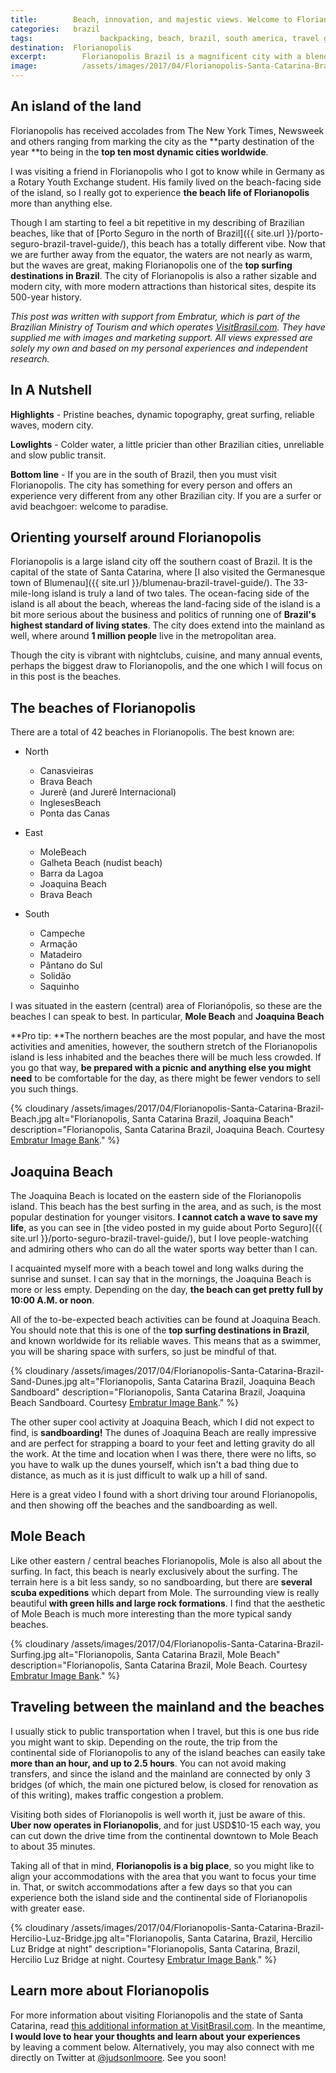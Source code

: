 ```yaml
---
title:        Beach, innovation, and majestic views. Welcome to Florianopolis, Brazil.
categories:   brazil
tags:			    backpacking, beach, brazil, south america, travel guide
destination:  Florianopolis
excerpt:	   	Florianopolis Brazil is a magnificent city with a blend of beach, surfing, adventure sport, and a modern city driving Brazilian innovation.
image:			/assets/images/2017/04/Florianopolis-Santa-Catarina-Brazil-Observation-Point.jpg
---
```


## An island of the land

Florianopolis has received accolades from The New York Times, Newsweek and others ranging from marking the city as the **party destination of the year **to being in the **top ten most dynamic cities worldwide**.

I was visiting a friend in Florianopolis who I got to know while in Germany as a Rotary Youth Exchange student. His family lived on the beach-facing side of the island, so I really got to experience **the beach life of Florianopolis** more than anything else.

Though I am starting to feel a bit repetitive in my describing of Brazilian beaches, like that of [Porto Seguro in the north of Brazil]({{ site.url }}/porto-seguro-brazil-travel-guide/), this beach has a totally different vibe. Now that we are further away from the equator, the waters are not nearly as warm, but the waves are great, making Florianopolis one of the **top surfing destinations in Brazil**. The city of Florianopolis is also a rather sizable and modern city, with more modern attractions than historical sites, despite its 500-year history.

_This post was written with support from Embratur, which is part of the Brazilian Ministry of Tourism and which operates [VisitBrasil.com](https://visitbrasil.com/). They have supplied me with images and marketing support. All views expressed are solely my own and based on my personal experiences and independent research._

## In A Nutshell

**Highlights** - Pristine beaches, dynamic topography, great surfing, reliable waves, modern city.

**Lowlights** - Colder water, a little pricier than other Brazilian cities, unreliable and slow public transit.

**Bottom line** - If you are in the south of Brazil, then you must visit Florianopolis. The city has something for every person and offers an experience very different from any other Brazilian city. If you are a surfer or avid beachgoer: welcome to paradise.

## Orienting yourself around Florianopolis

Florianopolis is a large island city off the southern coast of Brazil. It is the capital of the state of Santa Catarina, where [I also visited the Germanesque town of Blumenau]({{ site.url }}/blumenau-brazil-travel-guide/). The 33-mile-long island is truly a land of two tales. The ocean-facing side of the island is all about the beach, whereas the land-facing side of the island is a bit more serious about the business and politics of running one of **Brazil's highest standard of living states**. The city does extend into the mainland as well, where around **1 million people** live in the metropolitan area.

Though the city is vibrant with nightclubs, cuisine, and many annual events, perhaps the biggest draw to Florianopolis, and the one which I will focus on in this post is the beaches.

## The beaches of Florianopolis

There are a total of 42 beaches in Florianopolis. The best known are:

- North

  - Canasvieiras

  * Brava Beach

  - Jurerê (and Jurerê Internacional)

  * InglesesBeach

  - Ponta das Canas

* East

  - MoleBeach

  * Galheta Beach (nudist beach)

  - Barra da Lagoa

  * Joaquina Beach

  - Brava Beach

- South

  - Campeche

  * Armação

  - Matadeiro

  * Pântano do Sul

  - Solidão

  * Saquinho

I was situated in the eastern (central) area of Florianópolis, so these are the beaches I can speak to best. In particular, **Mole Beach** and **Joaquina Beach**

**Pro tip: **The northern beaches are the most popular, and have the most activities and amenities, however, the southern stretch of the Florianopolis island is less inhabited and the beaches there will be much less crowded. If you go that way, **be prepared with a picnic and anything else you might need** to be comfortable for the day, as there might be fewer vendors to sell you such things.

{% cloudinary /assets/images/2017/04/Florianopolis-Santa-Catarina-Brazil-Beach.jpg alt="Florianopolis, Santa Catarina Brazil, Joaquina Beach" description="Florianopolis, Santa Catarina Brazil, Joaquina Beach. Courtesy [Embratur Image Bank](https://www.flickr.com/photos/visitbrasil/)." %}

## **Joaquina Beach**

The Joaquina Beach is located on the eastern side of the Florianopolis island. This beach has the best surfing in the area, and as such, is the most popular destination for younger visitors. **I cannot catch a wave to save my life**, as you can see in [the video posted in my guide about Porto Seguro]({{ site.url }}/porto-seguro-brazil-travel-guide/), but I love people-watching and admiring others who can do all the water sports way better than I can.

I acquainted myself more with a beach towel and long walks during the sunrise and sunset. I can say that in the mornings, the Joaquina Beach is more or less empty. Depending on the day, **the beach can get pretty full by 10:00 A.M. or noon**.

All of the to-be-expected beach activities can be found at Joaquina Beach. You should note that this is one of the **top surfing destinations in Brazil**, and known worldwide for its reliable waves. This means that as a swimmer, you will be sharing space with surfers, so just be mindful of that.

{% cloudinary /assets/images/2017/04/Florianopolis-Santa-Catarina-Brazil-Sand-Dunes.jpg alt="Florianopolis, Santa Catarina Brazil, Joaquina Beach Sandboard" description="Florianopolis, Santa Catarina Brazil, Joaquina Beach Sandboard. Courtesy [Embratur Image Bank](https://www.flickr.com/photos/visitbrasil/)." %}

The other super cool activity at Joaquina Beach, which I did not expect to find, is **sandboarding!** The dunes of Joaquina Beach are really impressive and are perfect for strapping a board to your feet and letting gravity do all the work. At the time and location when I was there, there were no lifts, so you have to walk up the dunes yourself, which isn't a bad thing due to distance, as much as it is just difficult to walk up a hill of sand.

Here is a great video I found with a short driving tour around Florianopolis, and then showing off the beaches and the sandboarding as well.

## Mole Beach

Like other eastern / central beaches Florianopolis, Mole is also all about the surfing. In fact, this beach is nearly exclusively about the surfing. The terrain here is a bit less sandy, so no sandboarding, but there are **several scuba expeditions** which depart from Mole. The surrounding view is really beautiful **with green hills and large rock formations**. I find that the aesthetic of Mole Beach is much more interesting than the more typical sandy beaches.

{% cloudinary /assets/images/2017/04/Florianopolis-Santa-Catarina-Brazil-Surfing.jpg alt="Florianopolis, Santa Catarina Brazil, Mole Beach" description="Florianopolis, Santa Catarina Brazil, Mole Beach. Courtesy [Embratur Image Bank](https://www.flickr.com/photos/visitbrasil/)." %}

## Traveling between the mainland and the beaches

I usually stick to public transportation when I travel, but this is one bus ride you might want to skip. Depending on the route, the trip from the continental side of Florianopolis to any of the island beaches can easily take **more than an hour, and up to 2.5 hours**. You can not avoid making transfers, and since the island and the mainland are connected by only 3 bridges (of which, the main one pictured below, is closed for renovation as of this writing), makes traffic congestion a problem.

Visiting both sides of Florianopolis is well worth it, just be aware of this. **Uber now operates in Florianopolis**, and for just USD\$10-15 each way, you can cut down the drive time from the continental downtown to Mole Beach to about 35 minutes.

Taking all of that in mind, **Florianopolis is a big place**, so you might like to align your accommodations with the area that you want to focus your time in. That, or switch accommodations after a few days so that you can experience both the island side and the continental side of Florianopolis with greater ease.

{% cloudinary /assets/images/2017/04/Florianopolis-Santa-Catarina-Brazil-Hercilio-Luz-Bridge.jpg alt="Florianopolis, Santa Catarina, Brazil, Hercilio Luz Bridge at night" description="Florianopolis, Santa Catarina, Brazil, Hercilio Luz Bridge at night. Courtesy [Embratur Image Bank](https://www.flickr.com/photos/visitbrasil/)." %}

## Learn more about Florianopolis

For more information about visiting Florianopolis and the state of Santa Catarina, read [this additional information at VisitBrasil.com](http://www.visitbrasil.com/en/estados/santa-catarina/). In the meantime, **I would love to hear your thoughts and learn about your experiences** by leaving a comment below. Alternatively, you may also connect with me directly on Twitter at [@judsonlmoore](https://twitter.com/judsonlmoore). See you soon!
